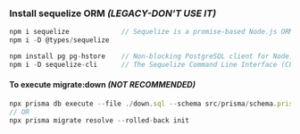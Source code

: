 ### Install sequelize ORM ***(LEGACY-DON'T USE IT)***
``` ts
npm i sequelize             // Sequelize is a promise-based Node.js ORM tool
npm i -D @types/sequelize

npm install pg pg-hstore    // Non-blocking PostgreSQL client for Node.js
npm i -D sequelize-cli      // The Sequelize Command Line Interface (CLI)
```

#### To execute migrate:down ***(NOT RECOMMENDED)***
``` ts
npx prisma db execute --file ./down.sql --schema src/prisma/schema.prisma
// OR
npx prisma migrate resolve --rolled-back init
```